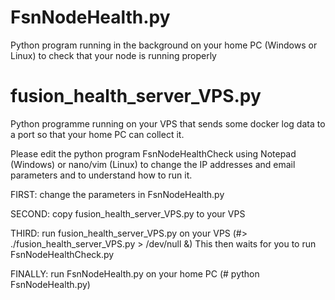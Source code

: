 # FsnNodeHealth.py
Python program running in the background on your home PC (Windows or Linux) to check that your node is running properly
# fusion_health_server_VPS.py
Python programme running on your VPS that sends some docker log data to a port so that your home PC can collect it.

Please edit the python program FsnNodeHealthCheck using Notepad (Windows) or nano/vim (Linux) to change the IP addresses and email
parameters and to understand how to run it.

FIRST:  change the parameters in FsnNodeHealth.py

SECOND: copy fusion_health_server_VPS.py to your VPS

THIRD: run fusion_health_server_VPS.py on your VPS  (#> ./fusion_health_server_VPS.py > /dev/null &) This then waits for you to run 
FsnNodeHealthCheck.py

FINALLY: run FsnNodeHealth.py on your home PC (# python FsnNodeHealth.py)
